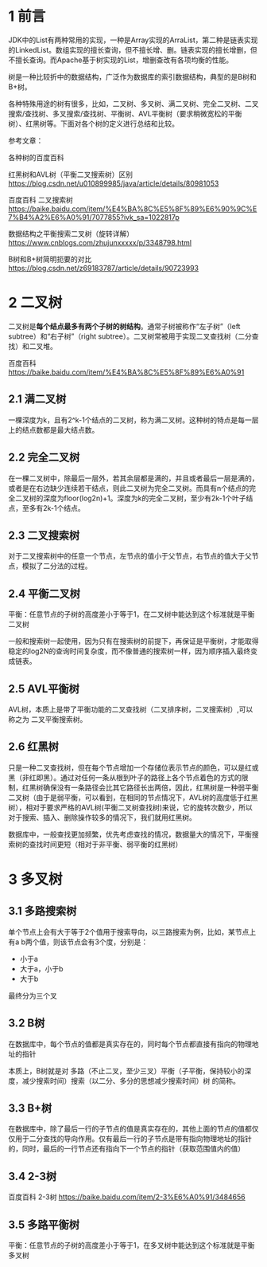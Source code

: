 # 1 前言
JDK中的List有两种常用的实现，一种是Array实现的ArraList，第二种是链表实现的LinkedList。数组实现的擅长查询，但不擅长增、删。链表实现的擅长增删，但不擅长查询。而Apache基于树实现的List，增删查改有各项均衡的性能。

树是一种比较折中的数据结构，广泛作为数据库的索引数据结构，典型的是B树和B+树。

各种特殊用途的树有很多，比如，二叉树、多叉树、满二叉树、完全二叉树、二叉搜索/查找树、多叉搜索/查找树、平衡树、AVL平衡树（要求稍微宽松的平衡树）、红黑树等。下面对各个树的定义进行总结和比较。

参考文章：

各种树的百度百科

红黑树和AVL树（平衡二叉搜索树）区别    https://blog.csdn.net/u010899985/java/article/details/80981053

百度百科 二叉搜索树  https://baike.baidu.com/item/%E4%BA%8C%E5%8F%89%E6%90%9C%E7%B4%A2%E6%A0%91/7077855?ivk_sa=1022817p

数据结构之平衡搜索二叉树（旋转详解）   https://www.cnblogs.com/zhujunxxxxx/p/3348798.html

B树和B+树简明扼要的对比  https://blog.csdn.net/z69183787/article/details/90723993



# 2 二叉树
二叉树是**每个结点最多有两个子树的树结构**。通常子树被称作“左子树”（left subtree）和“右子树”（right subtree）。二叉树常被用于实现二叉查找树（二分查找）和二叉堆。

百度百科 https://baike.baidu.com/item/%E4%BA%8C%E5%8F%89%E6%A0%91


## 2.1 满二叉树
一棵深度为k，且有2^k-1个结点的二叉树，称为满二叉树。这种树的特点是每一层上的结点数都是最大结点数。



## 2.2 完全二叉树
在一棵二叉树中，除最后一层外，若其余层都是满的，并且或者最后一层是满的，或者是在右边缺少连续若干结点，则此二叉树为完全二叉树。而具有n个结点的完全二叉树的深度为floor(log2n)+1。深度为k的完全二叉树，至少有2k-1个叶子结点，至多有2k-1个结点。

## 2.3 二叉搜索树
对于二叉搜索树中的任意一个节点，左节点的值小于父节点，右节点的值大于父节点，模拟了二分法的过程。

## 2.4 平衡二叉树
平衡：任意节点的子树的高度差小于等于1，在二叉树中能达到这个标准就是平衡二叉树

一般和搜索树一起使用，因为只有在搜索树的前提下，再保证是平衡树，才能取得稳定的log2N的查询时间复杂度，而不像普通的搜索树一样，因为顺序插入最终变成链表。

## 2.5 AVL平衡树
AVL树，本质上是带了平衡功能的二叉查找树（二叉排序树，二叉搜索树）,可以称之为  二叉平衡搜索树。

## 2.6 红黑树
只是一种二叉查找树，但在每个节点增加一个存储位表示节点的颜色，可以是红或黑（非红即黑）。通过对任何一条从根到叶子的路径上各个节点着色的方式的限制，红黑树确保没有一条路径会比其它路径长出两倍，因此，红黑树是一种弱平衡二叉树（由于是弱平衡，可以看到，在相同的节点情况下，AVL树的高度低于红黑树），相对于要求严格的AVL树(平衡二叉树查找树)来说，它的旋转次数少，所以对于搜索、插入、删除操作较多的情况下，我们就用红黑树。

数据库中，一般查找更加频繁，优先考虑查找的情况，数据量大的情况下，平衡搜索树的查找时间更短（相对于非平衡、弱平衡的红黑树）


# 3 多叉树

## 3.1 多路搜索树
单个节点上会有大于等于2个值用于搜索导向，以三路搜索为例，比如，某节点上有a b两个值，则该节点会有3个度，分别是：
* 小于a
* 大于a，小于b
* 大于b

最终分为三个叉


## 3.2 B树
在数据库中，每个节点的值都是真实存在的，同时每个节点都直接有指向的物理地址的指针

本质上，B树就是对  多路（不止二叉，至少三叉）平衡（子平衡，保持较小的深度，减少搜索时间）搜索（以二分、多分的思想减少搜索时间）树 的简称。


## 3.3 B+树
在数据库中，除了最后一行的子节点的值是真实存在的，其他上面的节点的值都仅仅用于二分查找的导向作用。仅有最后一行的子节点是带有指向物理地址的指针的，同时，最后的一行节点还有指向下一个节点的指针（获取范围值内的值）

## 3.4 2-3树
百度百科 2-3树      https://baike.baidu.com/item/2-3%E6%A0%91/3484656


## 3.5 多路平衡树
平衡：任意节点的子树的高度差小于等于1，在多叉树中能达到这个标准就是平衡多叉树
